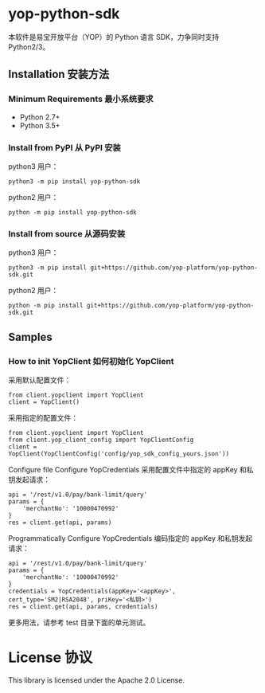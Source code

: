 # yop-python-sdk

本软件是易宝开放平台（YOP）的 Python 语言 SDK，力争同时支持 Python2/3。

## Installation 安装方法

### Minimum Requirements 最小系统要求

- Python 2.7+
- Python 3.5+

### Install from PyPI 从 PyPI 安装

python3 用户：

```
python3 -m pip install yop-python-sdk
```

python2 用户：

```
python -m pip install yop-python-sdk
```

### Install from source 从源码安装

python3 用户：

```
python3 -m pip install git+https://github.com/yop-platform/yop-python-sdk.git
```

python2 用户：

```
python -m pip install git+https://github.com/yop-platform/yop-python-sdk.git
```

## Samples

### How to init YopClient 如何初始化 YopClient

采用默认配置文件：

```
from client.yopclient import YopClient
client = YopClient()
```

采用指定的配置文件：

```
from client.yopclient import YopClient
from client.yop_client_config import YopClientConfig
client = YopClient(YopClientConfig('config/yop_sdk_config_yours.json'))
```

Configure file Configure YopCredentials 采用配置文件中指定的 appKey 和私钥发起请求：

```
api = '/rest/v1.0/pay/bank-limit/query'
params = {
    'merchantNo': '10000470992'
}
res = client.get(api, params)
```

Programmatically Configure YopCredentials 编码指定的 appKey 和私钥发起请求：

```
api = '/rest/v1.0/pay/bank-limit/query'
params = {
    'merchantNo': '10000470992'
}
credentials = YopCredentials(appKey='<appKey>', cert_type='SM2|RSA2048', priKey='<私钥>')
res = client.get(api, params, credentials)
```

更多用法，请参考 test 目录下面的单元测试。

# License 协议

This library is licensed under the Apache 2.0 License.
